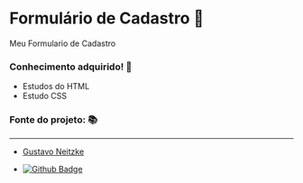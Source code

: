 # Formulário de Cadastro 🍁

Meu Formulario de Cadastro

### Conhecimento adquirido! 🥇

- Estudos do HTML
- Estudo CSS

### Fonte do projeto: 📚
----------------------------------------

- [Gustavo Neitzke](https://www.youtube.com/watch?v=VCsNIRXNsmY&t=282s)

- [![Github Badge](https://img.shields.io/badge/GitHub-100000?style=for-the-badge&logo=github&logoColor=white&link=https://github.com/monicacosta-dev)](https://github.com/Gutoneitzke/formulario-html-css)

